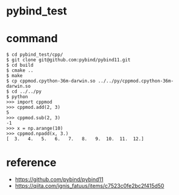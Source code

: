 # pybind_test
# command
```
$ cd pybind_test/cpp/
$ git clone git@github.com:pybind/pybind11.git
$ cd build
$ cmake ..
$ make
$ cp cppmod.cpython-36m-darwin.so ../../py/cppmod.cpython-36m-darwin.so
$ cd ../../py
$ python
>>> import cppmod
>>> cppmod.add(2, 3)
5
>>> cppmod.sub(2, 3)
-1
>>> x = np.arange(10)
>>> cppmod.npadd(x, 3.)
[  3.   4.   5.   6.   7.   8.   9.  10.  11.  12.]
```

# reference
- https://github.com/pybind/pybind11
- https://qiita.com/ignis_fatuus/items/c7523c0fe2bc2f415d50